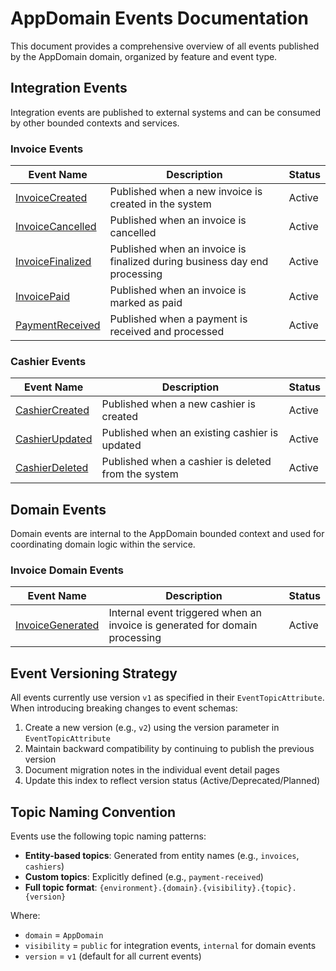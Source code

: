 # AppDomain Events Documentation

This document provides a comprehensive overview of all events published by the AppDomain domain, organized by feature and event type.

## Integration Events

Integration events are published to external systems and can be consumed by other bounded contexts and services.

### Invoice Events

| Event Name                                 | Description                                                               | Status |
| ------------------------------------------ | ------------------------------------------------------------------------- | ------ |
| [InvoiceCreated](./invoice-created.md)     | Published when a new invoice is created in the system                     | Active |
| [InvoiceCancelled](./invoice-cancelled.md) | Published when an invoice is cancelled                                    | Active |
| [InvoiceFinalized](./invoice-finalized.md) | Published when an invoice is finalized during business day end processing | Active |
| [InvoicePaid](./invoice-paid.md)           | Published when an invoice is marked as paid                               | Active |
| [PaymentReceived](./payment-received.md)   | Published when a payment is received and processed                        | Active |

### Cashier Events

| Event Name                             | Description                                         | Status |
| -------------------------------------- | --------------------------------------------------- | ------ |
| [CashierCreated](./cashier-created.md) | Published when a new cashier is created             | Active |
| [CashierUpdated](./cashier-updated.md) | Published when an existing cashier is updated       | Active |
| [CashierDeleted](./cashier-deleted.md) | Published when a cashier is deleted from the system | Active |

## Domain Events

Domain events are internal to the AppDomain bounded context and used for coordinating domain logic within the service.

### Invoice Domain Events

| Event Name                                 | Description                                                                 | Status |
| ------------------------------------------ | --------------------------------------------------------------------------- | ------ |
| [InvoiceGenerated](./invoice-generated.md) | Internal event triggered when an invoice is generated for domain processing | Active |

## Event Versioning Strategy

All events currently use version `v1` as specified in their `EventTopicAttribute`. When introducing breaking changes to event schemas:

1. Create a new version (e.g., `v2`) using the version parameter in `EventTopicAttribute`
2. Maintain backward compatibility by continuing to publish the previous version
3. Document migration notes in the individual event detail pages
4. Update this index to reflect version status (Active/Deprecated/Planned)

## Topic Naming Convention

Events use the following topic naming patterns:

-   **Entity-based topics**: Generated from entity names (e.g., `invoices`, `cashiers`)
-   **Custom topics**: Explicitly defined (e.g., `payment-received`)
-   **Full topic format**: `{environment}.{domain}.{visibility}.{topic}.{version}`

Where:

-   `domain` = `AppDomain`
-   `visibility` = `public` for integration events, `internal` for domain events
-   `version` = `v1` (default for all current events)
